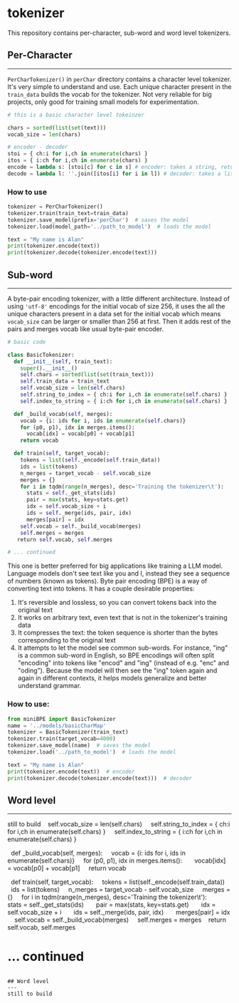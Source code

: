 # tokenizer

This repository contains per-character, sub-word and word level tokenizers.

## Per-Character
---
`PerCharTokenizer()` in `perChar` directory contains a character level tokenizer. It's very simple to understand and use. Each unique character present in the `train_data` builds the vocab for the tokenizer.
Not very reliable for big projects, only good for training small models for experimentation.

```python
# this is a basic character level tokeinzer

chars = sorted(list(set(text)))
vocab_size = len(chars)

# encoder - decoder
stoi = { ch:i for i,ch in enumerate(chars) }
itos = { i:ch for i,ch in enumerate(chars) }
encode = lambda s: [stoi[c] for c in s] # encoder: takes a string, returns a list of integers
decode = lambda l: ''.join([itos[i] for i in l]) # decoder: takes a list of integers, returns a string
```

### How to use

``` python
tokenizer = PerCharTokenizer()
tokenizer.train(train_text=train_data)
tokenizer.save_model(prefix='perChar')  # saves the model
tokenizer.load(model_path='../path_to_model')  # loads the model

text = "My name is Alan"
print(tokenizer.encode(text))
print(tokenizer.decode(tokenizer.encode(text)))
```

## Sub-word
---
A byte-pair encoding tokenizer, with a little different architecture. Instead of using `'utf-8'` encodings for the initial vocab of size 256, it uses the all the unique characters present in a data set for the initial vocab which means `vocab_size` can be larger or smaller than 256 at first. Then it adds rest of the pairs and merges vocab like usual byte-pair encoder.

``` python
# basic code

class BasicTokenizer:
  def __init__(self, train_text):
    super().__init__()
    self.chars = sorted(list(set(train_text)))
    self.train_data = train_text
    self.vocab_size = len(self.chars)
    self.string_to_index = { ch:i for i,ch in enumerate(self.chars) }
    self.index_to_string = { i:ch for i,ch in enumerate(self.chars) }

  def _build_vocab(self, merges):
    vocab = {i: ids for i, ids in enumerate(self.chars)}
    for (p0, p1), idx in merges.items():
      vocab[idx] = vocab[p0] + vocab[p1]
    return vocab

  def train(self, target_vocab):
    tokens = list(self._encode(self.train_data))
    ids = list(tokens)
    n_merges = target_vocab - self.vocab_size
    merges = {}
    for i in tqdm(range(n_merges), desc='Training the tokenizer\t'):
      stats = self._get_stats(ids)
      pair = max(stats, key=stats.get)
      idx = self.vocab_size + i
      ids = self._merge(ids, pair, idx)
      merges[pair] = idx
    self.vocab = self._build_vocab(merges)
    self.merges = merges
   return self.vocab, self.merges

# ... continued
```

This one is better preferred for big applications like training a LLM model. Language models don't see text like you and I, instead they see a sequence of numbers (known as tokens). Byte pair encoding (BPE) is a way of converting text into tokens. It has a couple desirable properties:

1. It's reversible and lossless, so you can convert tokens back into the original text
2. It works on arbitrary text, even text that is not in the tokenizer's training data
3. It compresses the text: the token sequence is shorter than the bytes corresponding to the original text
4. It attempts to let the model see common sub-words. For instance, "ing" is a common sub-word in English, so BPE encodings will often split "encoding" into tokens like "encod" and "ing" (instead of e.g. "enc" and "oding"). Because the model will then see the "ing" token again and again in different contexts, it helps models generalize and better understand grammar.
### How to use:

``` python
from miniBPE import BasicTokenizer
name = '../models/basicCharMap'
tokenizer = BasicTokenizer(train_text)
tokenizer.train(target_vocab=4000)
tokenizer.save_model(name)  # saves the model
tokenizer.load('../path_to_model')  # loads the model

text = "My name is Alan"
print(tokenizer.encode(text))  # encoder
print(tokenizer.decode(tokenizer.encode(text)))  # decoder
```

## Word level
---
still to build    self.vocab_size = len(self.chars)
    self.string_to_index = { ch:i for i,ch in enumerate(self.chars) }
    self.index_to_string = { i:ch for i,ch in enumerate(self.chars) }

  def _build_vocab(self, merges):
    vocab = {i: ids for i, ids in enumerate(self.chars)}
    for (p0, p1), idx in merges.items():
      vocab[idx] = vocab[p0] + vocab[p1]
    return vocab

  def train(self, target_vocab):
    tokens = list(self._encode(self.train_data))
    ids = list(tokens)
    n_merges = target_vocab - self.vocab_size
    merges = {}
    for i in tqdm(range(n_merges), desc='Training the tokenizer\t'):
      stats = self._get_stats(ids)
      pair = max(stats, key=stats.get)
      idx = self.vocab_size + i
      ids = self._merge(ids, pair, idx)
      merges[pair] = idx
    self.vocab = self._build_vocab(merges)
    self.merges = merges
   return self.vocab, self.merges

# ... continued
```

## Word level
---
still to build
